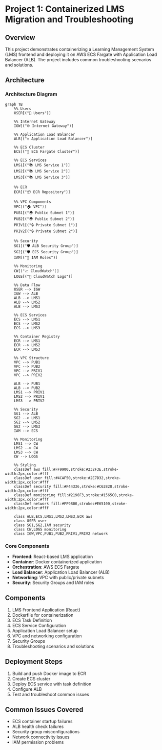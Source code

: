 # Project 1: Containerized LMS Migration and Troubleshooting

## Overview
This project demonstrates containerizing a Learning Management System (LMS) frontend and deploying it on AWS ECS Fargate with Application Load Balancer (ALB). The project includes common troubleshooting scenarios and solutions.

## Architecture

### Architecture Diagram

```mermaid
graph TB
    %% Users
    USER[("👤 Users")]
    
    %% Internet Gateway
    IGW[("🌐 Internet Gateway")]
    
    %% Application Load Balancer
    ALB[("⚖️ Application Load Balancer")]
    
    %% ECS Cluster
    ECS[("🐳 ECS Fargate Cluster")]
    
    %% ECS Services
    LMS1[("📚 LMS Service 1")]
    LMS2[("📚 LMS Service 2")]
    LMS3[("📚 LMS Service 3")]
    
    %% ECR
    ECR[("📦 ECR Repository")]
    
    %% VPC Components
    VPC[("🏠 VPC")]
    PUB1[("🌍 Public Subnet 1")]
    PUB2[("🌍 Public Subnet 2")]
    PRIV1[("🔒 Private Subnet 1")]
    PRIV2[("🔒 Private Subnet 2")]
    
    %% Security
    SG1[("🛡️ ALB Security Group")]
    SG2[("🛡️ ECS Security Group")]
    IAM[("👤 IAM Roles")]
    
    %% Monitoring
    CW[("📈 CloudWatch")]
    LOGS[("📝 CloudWatch Logs")]
    
    %% Data Flow
    USER --> IGW
    IGW --> ALB
    ALB --> LMS1
    ALB --> LMS2
    ALB --> LMS3
    
    %% ECS Services
    ECS --> LMS1
    ECS --> LMS2
    ECS --> LMS3
    
    %% Container Registry
    ECR --> LMS1
    ECR --> LMS2
    ECR --> LMS3
    
    %% VPC Structure
    VPC --> PUB1
    VPC --> PUB2
    VPC --> PRIV1
    VPC --> PRIV2
    
    ALB --> PUB1
    ALB --> PUB2
    LMS1 --> PRIV1
    LMS2 --> PRIV1
    LMS3 --> PRIV2
    
    %% Security
    SG1 --> ALB
    SG2 --> LMS1
    SG2 --> LMS2
    SG2 --> LMS3
    IAM --> ECS
    
    %% Monitoring
    LMS1 --> CW
    LMS2 --> CW
    LMS3 --> CW
    CW --> LOGS
    
    %% Styling
    classDef aws fill:#FF9900,stroke:#232F3E,stroke-width:2px,color:#fff
    classDef user fill:#4CAF50,stroke:#2E7D32,stroke-width:2px,color:#fff
    classDef security fill:#F44336,stroke:#C62828,stroke-width:2px,color:#fff
    classDef monitoring fill:#2196F3,stroke:#1565C0,stroke-width:2px,color:#fff
    classDef network fill:#FF9800,stroke:#E65100,stroke-width:2px,color:#fff
    
    class ALB,ECS,LMS1,LMS2,LMS3,ECR aws
    class USER user
    class SG1,SG2,IAM security
    class CW,LOGS monitoring
    class IGW,VPC,PUB1,PUB2,PRIV1,PRIV2 network
```

### Core Components
- **Frontend**: React-based LMS application
- **Container**: Docker containerized application
- **Orchestration**: AWS ECS Fargate
- **Load Balancer**: Application Load Balancer (ALB)
- **Networking**: VPC with public/private subnets
- **Security**: Security Groups and IAM roles

## Components
1. LMS Frontend Application (React)
2. Dockerfile for containerization
3. ECS Task Definition
4. ECS Service Configuration
5. Application Load Balancer setup
6. VPC and networking configuration
7. Security Groups
8. Troubleshooting scenarios and solutions

## Deployment Steps
1. Build and push Docker image to ECR
2. Create ECS cluster
3. Deploy ECS service with task definition
4. Configure ALB
5. Test and troubleshoot common issues

## Common Issues Covered
- ECS container startup failures
- ALB health check failures
- Security group misconfigurations
- Network connectivity issues
- IAM permission problems

